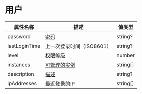 # 用户

| 属性名称      | 描述                                                      | 值类型   |
| ------------- | --------------------------------------------------------- | -------- |
| password      | [密码](../../guide/user/userObj#密码)                     | string?  |
| lastLoginTime | 上一次登录时间（ISO8601）                                 | string?  |
| level         | [权限等级](../../guide/user/userObj#用户权限等级)         | number   |
| instances     | [可管理的实例](../../guide/user/userObj#可查看管理的实例) | string[] |
| description   | [描述](../../guide/user/userObj#描述)                     | string?  |
| ipAddresses   | 最近登录的IP                                              | string[] |
